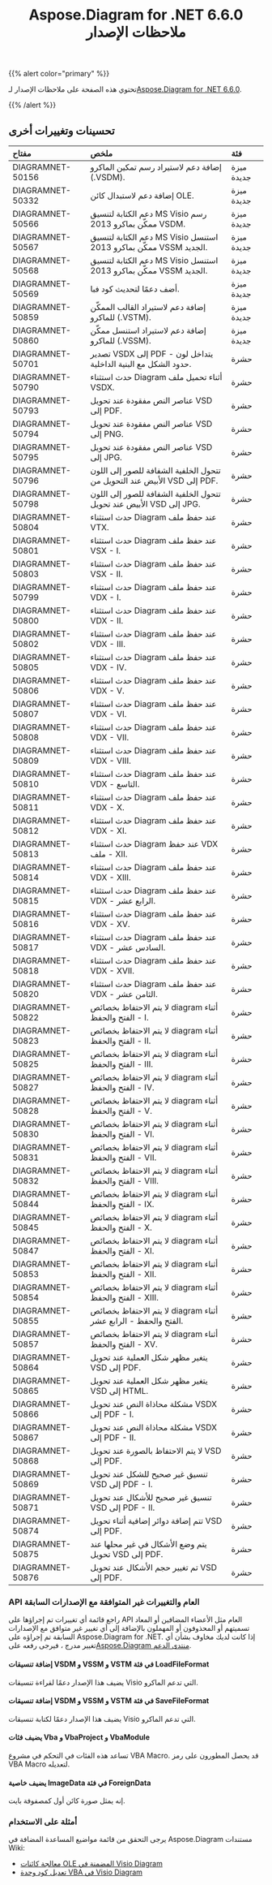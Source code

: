 ﻿---
title: Aspose.Diagram for .NET 6.6.0 ملاحظات الإصدار
type: docs
weight: 60
url: /ar/net/aspose-diagram-for-net-6-6-0-release-notes/
---
{{% alert color="primary" %}} 

 تحتوي هذه الصفحة على ملاحظات الإصدار لـ[Aspose.Diagram for .NET 6.6.0](https://www.nuget.org/packages/Aspose.Diagram/6.6.0).

{{% /alert %}} 
## **تحسينات وتغييرات أخرى**

|**مفتاح**|**ملخص**|**فئة**|
|:- |:- |:- |
|DIAGRAMNET-50156|إضافة دعم لاستيراد رسم تمكين الماكرو (.VSDM).|ميزة جديدة|
|DIAGRAMNET-50332|إضافة دعم لاستبدال كائن OLE.|ميزة جديدة|
|DIAGRAMNET-50566|دعم الكتابة لتنسيق MS Visio رسم ممكّن بماكرو 2013 VSDM.|ميزة جديدة|
|DIAGRAMNET-50567|دعم الكتابة لتنسيق MS Visio استنسل ممكّن بماكرو 2013 VSSM الجديد.|ميزة جديدة|
|DIAGRAMNET-50568|دعم الكتابة لتنسيق MS Visio استنسل ممكّن بماكرو 2013 VSSM الجديد.|ميزة جديدة|
|DIAGRAMNET-50569|أضف دعمًا لتحديث كود فبا.|ميزة جديدة|
|DIAGRAMNET-50859|إضافة دعم لاستيراد القالب الممكّن للماكرو (.VSTM).|ميزة جديدة|
|DIAGRAMNET-50860|إضافة دعم لاستيراد استنسل ممكّن للماكرو (.VSSM).|ميزة جديدة|
|DIAGRAMNET-50701|تصدير VSDX إلى PDF - يتداخل لون حدود الشكل مع البنية الداخلية.|حشرة|
|DIAGRAMNET-50790|حدث استثناء Diagram أثناء تحميل ملف VSDX.|حشرة|
|DIAGRAMNET-50793|عناصر النص مفقودة عند تحويل VSD إلى PDF.|حشرة|
|DIAGRAMNET-50794|عناصر النص مفقودة عند تحويل VSD إلى PNG.|حشرة|
|DIAGRAMNET-50795|عناصر النص مفقودة عند تحويل VSD إلى JPG.|حشرة|
|DIAGRAMNET-50796|تتحول الخلفية الشفافة للصور إلى اللون الأبيض عند التحويل من VSD إلى PDF.|حشرة|
|DIAGRAMNET-50798|تتحول الخلفية الشفافة للصور إلى اللون الأبيض عند تحويل VSD إلى JPG.|حشرة|
|DIAGRAMNET-50804|حدث استثناء Diagram عند حفظ ملف VTX.|حشرة|
|DIAGRAMNET-50801|حدث استثناء Diagram عند حفظ ملف VSX - I.|حشرة|
|DIAGRAMNET-50803|حدث استثناء Diagram عند حفظ ملف VSX - II.|حشرة|
|DIAGRAMNET-50799|حدث استثناء Diagram عند حفظ ملف VDX - I.|حشرة|
|DIAGRAMNET-50800|حدث استثناء Diagram عند حفظ ملف VDX - II.|حشرة|
|DIAGRAMNET-50802|حدث استثناء Diagram عند حفظ ملف VDX - III.|حشرة|
|DIAGRAMNET-50805|حدث استثناء Diagram عند حفظ ملف VDX - IV.|حشرة|
|DIAGRAMNET-50806|حدث استثناء Diagram عند حفظ ملف VDX - V.|حشرة|
|DIAGRAMNET-50807|حدث استثناء Diagram عند حفظ ملف VDX - VI.|حشرة|
|DIAGRAMNET-50808|حدث استثناء Diagram عند حفظ ملف VDX - VII.|حشرة|
|DIAGRAMNET-50809|حدث استثناء Diagram عند حفظ ملف VDX - VIII.|حشرة|
|DIAGRAMNET-50810|حدث استثناء Diagram عند حفظ ملف VDX - التاسع.|حشرة|
|DIAGRAMNET-50811|حدث استثناء Diagram عند حفظ ملف VDX - X.|حشرة|
|DIAGRAMNET-50812|حدث استثناء Diagram عند حفظ ملف VDX - XI.|حشرة|
|DIAGRAMNET-50813|حدث استثناء Diagram عند حفظ VDX ملف - XII.|حشرة|
|DIAGRAMNET-50814|حدث استثناء Diagram عند حفظ ملف VDX - XIII.|حشرة|
|DIAGRAMNET-50815|حدث استثناء Diagram عند حفظ ملف VDX - الرابع عشر.|حشرة|
|DIAGRAMNET-50816|حدث استثناء Diagram عند حفظ ملف VDX - XV.|حشرة|
|DIAGRAMNET-50817|حدث استثناء Diagram عند حفظ ملف VDX - السادس عشر.|حشرة|
|DIAGRAMNET-50818|حدث استثناء Diagram عند حفظ ملف VDX - XVII.|حشرة|
|DIAGRAMNET-50820|حدث استثناء Diagram عند حفظ ملف VDX - الثامن عشر.|حشرة|
|DIAGRAMNET-50822|لا يتم الاحتفاظ بخصائص diagram أثناء الفتح والحفظ - I.|حشرة|
|DIAGRAMNET-50823|لا يتم الاحتفاظ بخصائص diagram أثناء الفتح والحفظ - II.|حشرة|
|DIAGRAMNET-50825|لا يتم الاحتفاظ بخصائص diagram أثناء الفتح والحفظ - III.|حشرة|
|DIAGRAMNET-50827|لا يتم الاحتفاظ بخصائص diagram أثناء الفتح والحفظ - IV.|حشرة|
|DIAGRAMNET-50828|لا يتم الاحتفاظ بخصائص diagram أثناء الفتح والحفظ - V.|حشرة|
|DIAGRAMNET-50830|لا يتم الاحتفاظ بخصائص diagram أثناء الفتح والحفظ - VI.|حشرة|
|DIAGRAMNET-50831|لا يتم الاحتفاظ بخصائص diagram أثناء الفتح والحفظ - VII.|حشرة|
|DIAGRAMNET-50832|لا يتم الاحتفاظ بخصائص diagram أثناء الفتح والحفظ - VIII.|حشرة|
|DIAGRAMNET-50844|لا يتم الاحتفاظ بخصائص diagram أثناء الفتح والحفظ - IX.|حشرة|
|DIAGRAMNET-50845|لا يتم الاحتفاظ بخصائص diagram أثناء الفتح والحفظ - X.|حشرة|
|DIAGRAMNET-50847|لا يتم الاحتفاظ بخصائص diagram أثناء الفتح والحفظ - XI.|حشرة|
|DIAGRAMNET-50853|لا يتم الاحتفاظ بخصائص diagram أثناء الفتح والحفظ - XII.|حشرة|
|DIAGRAMNET-50854|لا يتم الاحتفاظ بخصائص diagram أثناء الفتح والحفظ - XIII.|حشرة|
|DIAGRAMNET-50855|لا يتم الاحتفاظ بخصائص diagram أثناء الفتح والحفظ - الرابع عشر.|حشرة|
|DIAGRAMNET-50857|لا يتم الاحتفاظ بخصائص diagram أثناء الفتح والحفظ - XV.|حشرة|
|DIAGRAMNET-50864|يتغير مظهر شكل العملية عند تحويل VSD إلى PDF.|حشرة|
|DIAGRAMNET-50865|يتغير مظهر شكل العملية عند تحويل VSD إلى HTML.|حشرة|
|DIAGRAMNET-50866|مشكلة محاذاة النص عند تحويل VSDX إلى PDF - I.|حشرة|
|DIAGRAMNET-50867|مشكلة محاذاة النص عند تحويل VSDX إلى PDF - II.|حشرة|
|DIAGRAMNET-50868|لا يتم الاحتفاظ بالصورة عند تحويل VSD إلى PDF.|حشرة|
|DIAGRAMNET-50869|تنسيق غير صحيح للشكل عند تحويل VSD إلى PDF - I.|حشرة|
|DIAGRAMNET-50871|تنسيق غير صحيح للأشكال عند تحويل VSD إلى PDF - II.|حشرة|
|DIAGRAMNET-50874|تتم إضافة دوائر إضافية أثناء تحويل VSD إلى PDF.|حشرة|
|DIAGRAMNET-50875|يتم وضع الأشكال في غير محلها عند تحويل VSD إلى PDF.|حشرة|
|DIAGRAMNET-50876|تم تغيير حجم الأشكال عند تحويل VSD إلى PDF.|حشرة|
### **API العام والتغييرات غير المتوافقة مع الإصدارات السابقة**
راجع قائمة أي تغييرات تم إجراؤها على API العام مثل الأعضاء المضافين أو المعاد تسميتهم أو المحذوفون أو المهملون بالإضافة إلى أي تغيير غير متوافق مع الإصدارات السابقة تم إجراؤه على Aspose.Diagram for .NET. إذا كانت لديك مخاوف بشأن أي تغيير مدرج ، فيرجى رفعه على[Aspose.Diagram منتدى الدعم](https://forum.aspose.com/c/diagram/17).
#### **إضافة تنسيقات VSDM و VSSM و VSTM في فئة LoadFileFormat**
يضيف هذا الإصدار دعمًا لقراءة تنسيقات Visio التي تدعم الماكرو.
#### **إضافة تنسيقات VSDM و VSSM و VSTM في فئة SaveFileFormat**
يضيف هذا الإصدار دعمًا لكتابة تنسيقات Visio التي تدعم الماكرو.
#### **يضيف فئات Vba و VbaProject و VbaModule**
تساعد هذه الفئات في التحكم في مشروع VBA Macro. قد يحصل المطورون على رمز VBA Macro لتعديله.
#### **يضيف خاصية ImageData في فئة ForeignData**
إنه يمثل صورة كائن أول كمصفوفة بايت.
### **أمثلة على الاستخدام**
يرجى التحقق من قائمة مواضيع المساعدة المضافة في Aspose.Diagram مستندات Wiki:

- [معالجة كائنات OLE المضمنة في Visio Diagram](/diagram/ar/net/manipulate-the-embedded-ole-objects-in-visio-diagram/)
- [تعديل كود وحدة VBA في Visio Diagram](/diagram/ar/net/create-update-layout-and-auto-fit-shapes/#modify-vba-module-code-in-visio-diagram)
